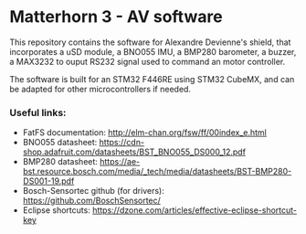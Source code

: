 # Matterhorn 3 - AV software

This repository contains the software for Alexandre Devienne's shield, that incorporates a uSD module, a BNO055 IMU, a BMP280 barometer, a buzzer, a MAX3232 to ouput RS232 signal used to command an motor controller.

The software is built for an STM32 F446RE using STM32 CubeMX, and can be adapted for other microcontrollers if needed.



### Useful links:

- FatFS documentation: http://elm-chan.org/fsw/ff/00index_e.html
- BNO055 datasheet: https://cdn-shop.adafruit.com/datasheets/BST_BNO055_DS000_12.pdf
- BMP280 datasheet: https://ae-bst.resource.bosch.com/media/_tech/media/datasheets/BST-BMP280-DS001-19.pdf
- Bosch-Sensortec github (for drivers): https://github.com/BoschSensortec/
- Eclipse shortcuts: https://dzone.com/articles/effective-eclipse-shortcut-key

